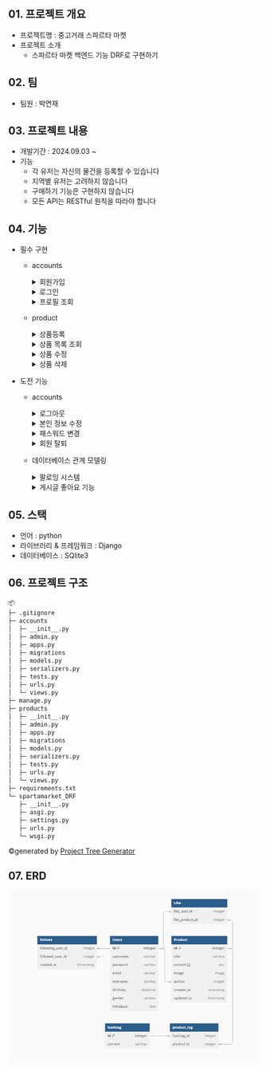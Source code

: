 

## 01. 프로젝트 개요
- 프로젝트명 : 중고거래 스파르타 마켓
- 프로젝트 소개
  - 스파르타 마켓 백엔드 기능 DRF로 구현하기
 
## 02. 팀
- 팀원 : 박연재

## 03. 프로젝트 내용
- 개발기간 : 2024.09.03 ~
- 기능
  - 각 유저는 자신의 물건을 등록할 수 있습니다
  - 지역별 유저는 고려하지 않습니다
  - 구매하기 기능은 구현하지 않습니다
  - 모든 API는 RESTful 원칙을 따라야 합니다

## 04. 기능
- 필수 구현
  - accounts
    <details>
      <summary>회원가입</summary>
      <div markdown="1">
  
      - endpoint : /api/accounts/
      - method : POST
      - 조건 
        - username, 비밀번호, 이메일, 이름, 닉네임, 생일 필수입력
        - 성별, 자기소개는 생략 가능

    ![image](./spartamarket-readme-img/signup.png)
        
      </div>
      </details>
    
      <details>
      <summary>로그인</summary>
      <div markdown="1">
  
      - endpoint : /api/accounts/login/
      - method : POST
      - 조건 : 사용자명과 비밀번호 입력 필요
        
    ![image](./spartamarket-readme-img/login.png)
        
      </div>
      </details>
    
      <details>
      <summary>프로필 조회</summary>
      <div markdown="1">
  
      - Endpoint : /api/accounts/&#60;str:username>/
      - method : POST
      - 조건 : 로그인 상태 필요
    
      로그인 됐을때 프로필 조회
    
    ![image](./spartamarket-readme-img/profile-auth-ok.png)

      로그인 안 됐을때 프로필 조회
  
    ![image](./spartamarket-readme-img/profile-not-auth.png)
        
      </div>
      </details>
    
  - product

    <details>
      <summary>상품등록</summary>
      <div markdown="1">
  
      - endpoint : /api/products/
      - method : POST
      - 조건 : 로그인 상태, 제목과 내용, 상품 이미지 입력 필요

      ![image](./spartamarket-readme-img/products-create.png)

      </div>
      </details>

      <details>
      <summary>상품 목록 조회</summary>
      <div markdown="1">
  
      - endpoint : /api/products/
      - method : GET
      - 조건 : 로그인 상태 불필요

      상품 목록 조회 (유효한 페이지)

      ![image](./spartamarket-readme-img/products-get.png)

      상품 목록 조회 (유효하지 않은 페이지)

      ![image](./spartamarket-readme-img/products-not-exist.png)

      </div>
      </details>
    
      <details>
      <summary>상품 수정</summary>
      <div markdown="1">
  
      - endpoint : /api/products/&#60;int:productID>
      - method : PUT
      - 조건 : 로그인 상태, 수정 권한 있는 사용자(게시글 작성자)만 가능

      ![image](./spartamarket-readme-img/product-edit.png)

      </div>
      </details>
  
      <details>
      <summary>상품 삭제</summary>
      <div markdown="1">
  
      - endpoint : /api/products/&#60;int:productID>
      - method : PUT
      - 조건 : 로그인 상태, 수정 권한 있는 사용자(게시글 작성자)만 가능

      상품 삭제 (유효한 사용자)

      ![image](./spartamarket-readme-img/products-delete.png)

      상품 삭제 불가 (유효하지 않은 사용자)

      ![image](./spartamarket-readme-img/products-cannot-delete.png)

      </div>
      </details>
  
    
- 도전 기능
  - accounts
    
    <details>
      <summary>로그아웃</summary>
      <div markdown="1">
  
      - endpoint : /api/accounts/logout/
      - method : POST
      - 조건 : 로그인 상태 필요
    
      ![image](./spartamarket-readme-img/accounts-logout.png)
    
      </div>
      </details>
    
      <details>
      <summary>본인 정보 수정</summary>
      <div markdown="1">
  
      - endpoint : /api/accounts/&#60;str:username>
      - method : PUT
      - 조건 : 이메일, 이름, 닉네임, 생일 입력 필요하며 성별, 자기소개 생략 가능
   
      ![image](./spartamarket-readme-img/profile-edit.png)
 
      </div>
      </details>
    
      <details>
      <summary>패스워드 변경</summary>
      <div markdown="1">
    
      - endpoint : /api/accounts/password/
      - method : PUT
      - 조건 : 기존 패스워드와 변경할 패스워드는 상이해야 함
    
    [//]: # (      ![image]&#40;./spartamarket-readme-img/products-delete.png&#41;)
      </div>
      </details>
    
      <details>
      <summary>회원 탈퇴</summary>
      <div markdown="1">
  
      - endpoint : /api/products/
      - method : DELETE
      - 조건 : 로그인 상태, 비밀번호 재입력 필요
    
      상품 삭제 (유효한 사용자)
[//]: # (      ![image]&#40;./spartamarket-readme-img/products-delete.png&#41;)
      상품 삭제 불가 (유효하지 않은 사용자)
[//]: # (      ![image]&#40;./spartamarket-readme-img/products-cannot-delete.png&#41;)
      </div>
      </details>
  
  - 데이터베이스 관계 모델링
    <details>
        <summary>팔로잉 시스템</summary>
        <div markdown="1">
    
    팔로우하기
    
      ![image](./spartamarket-readme-img/accounts-follow.png)

    팔로우 확인

      ![image](./spartamarket-readme-img/accounts-followinguser.png)

      </div>
      </details>
    
    <details>
        <summary>게시글 좋아요 기능</summary>
        <div markdown="1">
    
    좋아요
    
      ![image](./spartamarket-readme-img/products-like.png)

    좋아요 확인

      ![image](./spartamarket-readme-img/products-likeuser.png)

      </div>
      </details>
  

## 05. 스택
- 언어 : python
- 라이브러리 & 프레임워크 : Django
- 데이터베이스 : SQlite3

## 06. 프로젝트 구조
```
📦 
├─ .gitignore
├─ accounts
│  ├─ __init__.py
│  ├─ admin.py
│  ├─ apps.py
│  ├─ migrations
│  ├─ models.py
│  ├─ serializers.py
│  ├─ tests.py
│  ├─ urls.py
│  └─ views.py
├─ manage.py
├─ products
│  ├─ __init__.py
│  ├─ admin.py
│  ├─ apps.py
│  ├─ migrations
│  ├─ models.py
│  ├─ serializers.py
│  ├─ tests.py
│  ├─ urls.py
│  └─ views.py
├─ requirements.txt
└─ spartamarket_DRF
   ├─ __init__.py
   ├─ asgi.py
   ├─ settings.py
   ├─ urls.py
   └─ wsgi.py
```
©generated by [Project Tree Generator](https://woochanleee.github.io/project-tree-generator)

## 07. ERD

![image](./spartamarket-readme-img/ERD.png)


